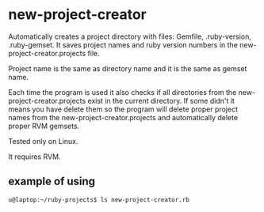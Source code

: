 # new-project-creator

Automatically creates a project directory with files: Gemfile, .ruby-version, .ruby-gemset.
It saves project names and ruby version numbers in the new-project-creator.projects file.

Project name is the same as directory name and it is the same as gemset name.

Each time the program is used it also checks if all directories from the new-project-creator.projects exist in the current directory.
If some didn't it means you have delete them so the program will delete proper project names from the new-project-creator.projects
and automatically delete proper RVM gemsets.

Tested only on Linux.

It requires RVM.

## example of using

`u@laptop:~/ruby-projects$ ls
new-project-creator.rb`
